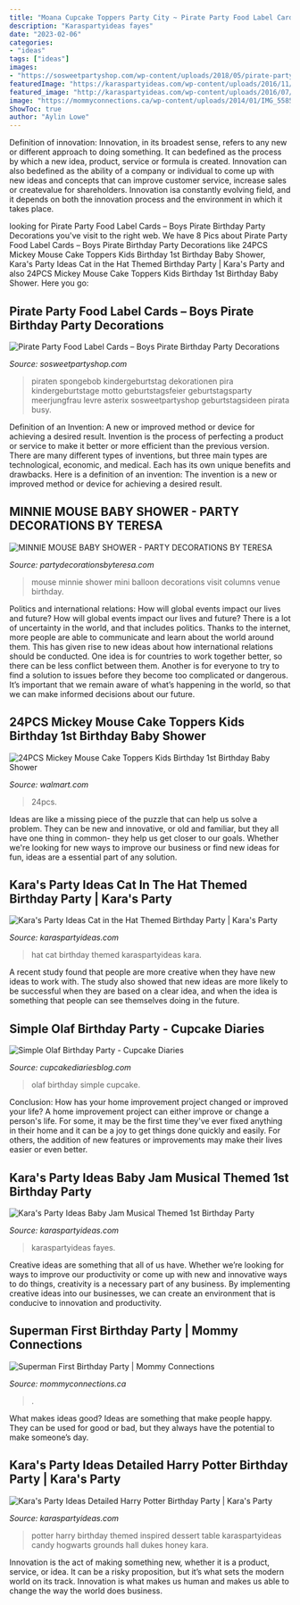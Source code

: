 ```yaml
---
title: "Moana Cupcake Toppers Party City ~ Pirate Party Food Label Cards – Boys Pirate Birthday Party Decorations"
description: "Karaspartyideas fayes"
date: "2023-02-06"
categories:
- "ideas"
tags: ["ideas"]
images:
- "https://sosweetpartyshop.com/wp-content/uploads/2018/05/pirate-party-food-label-cards-boys-pirate-birthday-party-decorations-pirate-party-theme-personalized-and-printed-set-of-12-5b00ea71.jpg"
featuredImage: "https://karaspartyideas.com/wp-content/uploads/2016/11/Harry-Potter-Birthday-Party-via-Karas-Party-Ideas-KarasPartyIdeas.com77.jpeg"
featured_image: "http://karaspartyideas.com/wp-content/uploads/2016/07/Cat-In-The-Hat-Themed-Birthday-Party-via-Karas-Party-Ideas-KarasPartyIdeas.com43.jpeg"
image: "https://mommyconnections.ca/wp-content/uploads/2014/01/IMG_5585.jpg"
ShowToc: true
author: "Aylin Lowe"
---
```



Definition of innovation:
Innovation, in its broadest sense, refers to any new or different approach to doing something. It can bedefined as the process by which a new idea, product, service or formula is created. Innovation can also bedefined as the ability of a company or individual to come up with new ideas and concepts that can improve customer service, increase sales or createvalue for shareholders. Innovation isa constantly evolving field, and it depends on both the innovation process and the environment in which it takes place.

	

		
looking for Pirate Party Food Label Cards – Boys Pirate Birthday Party Decorations you've visit to the right web. We have 8 Pics about Pirate Party Food Label Cards – Boys Pirate Birthday Party Decorations like 24PCS Mickey Mouse Cake Toppers Kids Birthday 1st Birthday Baby Shower, Kara&#039;s Party Ideas Cat in the Hat Themed Birthday Party | Kara&#039;s Party and also 24PCS Mickey Mouse Cake Toppers Kids Birthday 1st Birthday Baby Shower. Here you go:
		
    
## Pirate Party Food Label Cards – Boys Pirate Birthday Party Decorations

<img loading=lazy src="https://sosweetpartyshop.com/wp-content/uploads/2018/05/pirate-party-food-label-cards-boys-pirate-birthday-party-decorations-pirate-party-theme-personalized-and-printed-set-of-12-5b00ea71.jpg" onerror="this.onerror=null;this.src='https://tse2.mm.bing.net/th?id=OIP.Zy9x2a3c2XKEkv7brCooGgHaLJ&amp;pid=15.1';" alt="Pirate Party Food Label Cards – Boys Pirate Birthday Party Decorations">

_Source: sosweetpartyshop.com_

>piraten spongebob kindergeburtstag dekorationen pira kindergeburtstage motto geburtstagsfeier geburtstagsparty meerjungfrau levre asterix sosweetpartyshop geburtstagsideen pirata busy. 

	

Definition of an Invention: A new or improved method or device for achieving a desired result.
Invention is the process of perfecting a product or service to make it better or more efficient than the previous version. There are many different types of inventions, but three main types are technological, economic, and medical. Each has its own unique benefits and drawbacks. Here is a definition of an invention: 
The invention is a new or improved method or device for achieving a desired result.

    
## MINNIE MOUSE BABY SHOWER - PARTY DECORATIONS BY TERESA

<img loading=lazy src="http://www.partydecorationsbyteresa.com/uploads/8/5/6/7/8567309/sam-5493_orig.jpg" onerror="this.onerror=null;this.src='https://tse4.mm.bing.net/th?id=OIP.setxbh-o6z-HHDPYeSgHrQHaJ4&amp;pid=15.1';" alt="MINNIE MOUSE BABY SHOWER - PARTY DECORATIONS BY TERESA">

_Source: partydecorationsbyteresa.com_

>mouse minnie shower mini balloon decorations visit columns venue birthday. 

	

Politics and international relations: How will global events impact our lives and future?
How will global events impact our lives and future? There is a lot of uncertainty in the world, and that includes politics. Thanks to the internet, more people are able to communicate and learn about the world around them. This has given rise to new ideas about how international relations should be conducted. 
One idea is for countries to work together better, so there can be less conflict between them. Another is for everyone to try to find a solution to issues before they become too complicated or dangerous. It’s important that we remain aware of what’s happening in the world, so that we can make informed decisions about our future.

    
## 24PCS Mickey Mouse Cake Toppers Kids Birthday 1st Birthday Baby Shower

<img loading=lazy src="https://i5.walmartimages.com/asr/3e4523e1-edc0-4144-ae4f-8d869cdff604.6a3839bfc225197a5b3917ab949b4058.jpeg" onerror="this.onerror=null;this.src='https://tse4.mm.bing.net/th?id=OIP.1-Vek1cgkByoeJwTdO8mZgHaHa&amp;pid=15.1';" alt="24PCS Mickey Mouse Cake Toppers Kids Birthday 1st Birthday Baby Shower">

_Source: walmart.com_

>24pcs. 

	

Ideas are like a missing piece of the puzzle that can help us solve a problem. They can be new and innovative, or old and familiar, but they all have one thing in common- they help us get closer to our goals. Whether we're looking for new ways to improve our business or find new ideas for fun, ideas are a essential part of any solution.

    
## Kara&#039;s Party Ideas Cat In The Hat Themed Birthday Party | Kara&#039;s Party

<img loading=lazy src="http://karaspartyideas.com/wp-content/uploads/2016/07/Cat-In-The-Hat-Themed-Birthday-Party-via-Karas-Party-Ideas-KarasPartyIdeas.com43.jpeg" onerror="this.onerror=null;this.src='https://tse1.mm.bing.net/th?id=OIP.T36jYHx9EMC7jwM_Z3XnnwHaLH&amp;pid=15.1';" alt="Kara&#039;s Party Ideas Cat in the Hat Themed Birthday Party | Kara&#039;s Party">

_Source: karaspartyideas.com_

>hat cat birthday themed karaspartyideas kara. 

	

A recent study found that people are more creative when they have new ideas to work with. The study also showed that new ideas are more likely to be successful when they are based on a clear idea, and when the idea is something that people can see themselves doing in the future.

    
## Simple Olaf Birthday Party - Cupcake Diaries

<img loading=lazy src="https://www.cupcakediariesblog.com/wp-content/uploads/2015/02/olaf-party-4.jpg" onerror="this.onerror=null;this.src='https://tse3.mm.bing.net/th?id=OIP.CjwceZ46GQj4BZ-mS_8K2wHaLD&amp;pid=15.1';" alt="Simple Olaf Birthday Party - Cupcake Diaries">

_Source: cupcakediariesblog.com_

>olaf birthday simple cupcake. 

	

Conclusion: How has your home improvement project changed or improved your life?
A home improvement project can either improve or change a person's life. For some, it may be the first time they've ever fixed anything in their home and it can be a joy to get things done quickly and easily. For others, the addition of new features or improvements may make their lives easier or even better.

    
## Kara&#039;s Party Ideas Baby Jam Musical Themed 1st Birthday Party

<img loading=lazy src="https://karaspartyideas.com/wp-content/uploads/2015/03/Baby-Jam-Musical-Themed-1st-Birthday-Party-via-Karas-Party-Ideas-KarasPartyIdeas.com-Printables-cake-favors-recipes-giveaways-tutorials-and-more16.jpeg" onerror="this.onerror=null;this.src='https://tse4.mm.bing.net/th?id=OIP.ocwskIb8OUGOPKWXxcmBkgHaLG&amp;pid=15.1';" alt="Kara&#039;s Party Ideas Baby Jam Musical Themed 1st Birthday Party">

_Source: karaspartyideas.com_

>karaspartyideas fayes. 

	

Creative ideas are something that all of us have. Whether we’re looking for ways to improve our productivity or come up with new and innovative ways to do things, creativity is a necessary part of any business. By implementing creative ideas into our businesses, we can create an environment that is conducive to innovation and productivity.

    
## Superman First Birthday Party | Mommy Connections

<img loading=lazy src="https://mommyconnections.ca/wp-content/uploads/2014/01/IMG_5585.jpg" onerror="this.onerror=null;this.src='https://tse4.mm.bing.net/th?id=OIP.7cG40_r33bJ9IZtjYxNEygHaE8&amp;pid=15.1';" alt="Superman First Birthday Party | Mommy Connections">

_Source: mommyconnections.ca_

>. 

	

What makes ideas good?
Ideas are something that make people happy. They can be used for good or bad, but they always have the potential to make someone’s day.

    
## Kara&#039;s Party Ideas Detailed Harry Potter Birthday Party | Kara&#039;s Party

<img loading=lazy src="https://karaspartyideas.com/wp-content/uploads/2016/11/Harry-Potter-Birthday-Party-via-Karas-Party-Ideas-KarasPartyIdeas.com77.jpeg" onerror="this.onerror=null;this.src='https://tse2.mm.bing.net/th?id=OIP.6wzvDK7gApJZs3FCbQbPKwHaLH&amp;pid=15.1';" alt="Kara&#039;s Party Ideas Detailed Harry Potter Birthday Party | Kara&#039;s Party">

_Source: karaspartyideas.com_

>potter harry birthday themed inspired dessert table karaspartyideas candy hogwarts grounds hall dukes honey kara. 

	

Innovation is the act of making something new, whether it is a product, service, or idea. It can be a risky proposition, but it’s what sets the modern world on its track. Innovation is what makes us human and makes us able to change the way the world does business.

